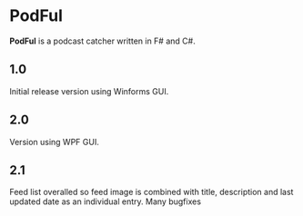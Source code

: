 # PodFul
**PodFul** is a podcast catcher written in F# and C#.

## 1.0
Initial release version using Winforms GUI.

## 2.0
Version using WPF GUI.

## 2.1
Feed list overalled so feed image is combined with title, description and last updated date as an individual entry.
Many bugfixes